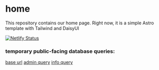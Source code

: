 # home

This repository contains our home page. Right now, it is a simple Astro template with Tailwind and DaisyUI

[![Netlify Status](https://api.netlify.com/api/v1/badges/d49a17ad-e9c9-42f3-95eb-1ff54637e8b1/deploy-status)](https://app.netlify.com/sites/peppy-nougat-0120f1/deploys)

### temporary public-facing database queries:

[base url](https://astro-d1-integration.ecrawford4.workers.dev/)
[admin query](https://astro-d1-integration.ecrawford4.workers.dev/api/admin?uid=1)
[info query](https://astro-d1-integration.ecrawford4.workers.dev/api/info?uid=1)

